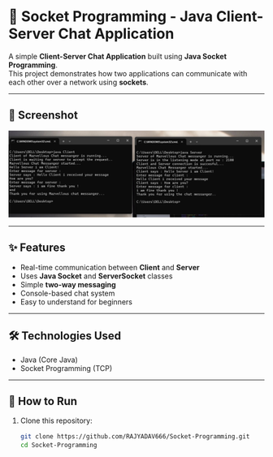 # 🔗 Socket Programming - Java Client-Server Chat Application

A simple **Client-Server Chat Application** built using **Java Socket Programming**.  
This project demonstrates how two applications can communicate with each other over a network using **sockets**.  

---

## 📸 Screenshot

![Chat Screenshot](assets/Chat.png)

---

## ✨ Features
- Real-time communication between **Client** and **Server**
- Uses **Java Socket** and **ServerSocket** classes
- Simple **two-way messaging**
- Console-based chat system
- Easy to understand for beginners

---

## 🛠️ Technologies Used
- Java (Core Java)
- Socket Programming (TCP)

---

## 🚀 How to Run
1. Clone this repository:
   ```bash
   git clone https://github.com/RAJYADAV666/Socket-Programming.git
   cd Socket-Programming
